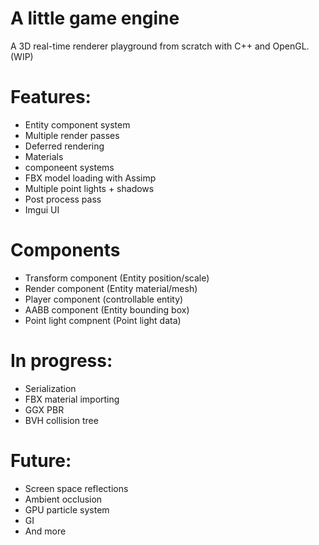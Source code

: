 # A little game engine
A 3D real-time renderer playground from scratch with C++ and OpenGL. (WIP)

# Features:

- Entity component system
- Multiple render passes
- Deferred rendering
- Materials
- componeent systems
- FBX model loading with Assimp
- Multiple point lights + shadows
- Post process pass
- Imgui UI

# Components

- Transform component (Entity position/scale)
- Render component (Entity material/mesh)
- Player component (controllable entity)
- AABB component (Entity bounding box)
- Point light compnent (Point light data)

# In progress:

- Serialization
- FBX material importing
- GGX PBR
- BVH collision tree

# Future:

- Screen space reflections
- Ambient occlusion
- GPU particle system
- GI
- And more

